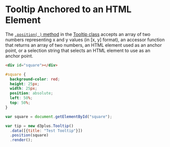 [width]: 400
[height]: 400

# Tooltip Anchored to an HTML Element

The [`.position( )` method](https://d3plus.org/docs/#Tooltip.position) in the [Tooltip class](https://github.com/d3plus/d3plus-tooltip) accepts an array of two numbers representing x and y values (in [x, y] format), an accessor function that returns an array of two numbers, an HTML element used as an anchor point, or a selection string that selects an HTML element to use as an anchor point.

```html
<div id="square"></div>
```

```css
#square {
  background-color: red;
  height: 25px;
  width: 25px;
  position: absolute;
  left: 50%;
  top: 50%;
}
```

```js
var square = document.getElementById("square");

var tip = new d3plus.Tooltip()
  .data([{title: "Test Tooltip"}])
  .position(square)
  .render();
```
